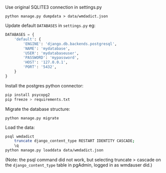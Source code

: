 Use original SQLITE3 connection in settings.py

`python manage.py dumpdata > data/wmdadict.json`

Update default `DATABASES` in `settings.py` eg:
```python
DATABASES = {
    'default': {
        'ENGINE': 'django.db.backends.postgresql',
        'NAME': 'mydatabase',
        'USER': 'mydatabaseuser',
        'PASSWORD': 'mypassword',
        'HOST': '127.0.0.1',
        'PORT': '5432',
    }
}
```

Install the postgres python connector:

```bash
pip install psycopg2
pip freeze > requirements.txt
```

Migrate the database structure:

`python manage.py migrate`



Load the data:

```bash
psql wmdadict
    truncate django_content_type RESTART IDENTITY CASCADE;
    \q
python manage.py loaddata data/wmdadict.json
```
(Note: the psql command did not work, but selecting truncate > cascade on the
`django_content_type` table in pgAdmin, logged in as wmdauser did.)
